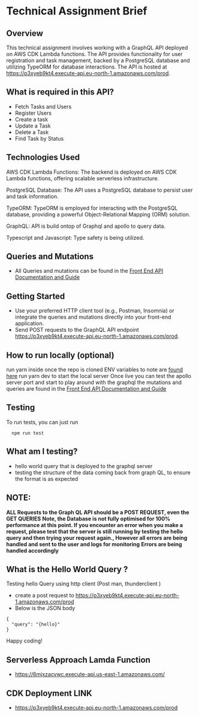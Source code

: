 # Technical Assignment Brief

## Overview
This technical assignment involves working with a GraphQL API deployed on AWS CDK Lambda functions. The API provides functionality for user registration and task management, backed by a PostgreSQL database and utilizing TypeORM for database interactions. The API is hosted at https://p3xyeb9kt4.execute-api.eu-north-1.amazonaws.com/prod.

## What is required in this API?
- Fetch Tasks and Users
- Register Users
- Create a task
- Update a Task
- Delete a Task
- Find Task by Status

## Technologies Used
AWS CDK Lambda Functions: The backend is deployed on AWS CDK Lambda functions, offering scalable serverless infrastructure.

PostgreSQL Database: The API uses a PostgreSQL database to persist user and task information.

TypeORM: TypeORM is employed for interacting with the PostgreSQL database, providing a powerful Object-Relational Mapping (ORM) solution.

GraphQL: API is build ontop of Graphql and apollo to query data.

Typescript and Javascript: Type safety is being utilized.


## Queries and Mutations
- All Queries and mutations can be found in the [Front End API Documentation and Guide](./FrontendDocumentation.md)

## Getting Started
- Use your preferred HTTP client tool (e.g., Postman, Insomnia) or integrate the queries and mutations directly into your front-end application.
- Send POST requests to the GraphQL API endpoint https://p3xyeb9kt4.execute-api.eu-north-1.amazonaws.com/prod.

## How to run locally (optional)
run yarn inside once the repo is cloned
ENV variables to note are  [found here](./example.env)
run yarn dev to start the local server
Once live you can test the apollo server port and start to play around with the graphql
the mutations and queries are found in the [Front End API Documentation and Guide](./FrontendDocumentation.md)


## Testing
To run tests, you can just run 
```
  npm run test
```

## What am I testing?
- hello world query that is deployed to the graphql server
- testing the structure of the data coming back from graph QL, to ensure the format is as expected



## NOTE:
**ALL Requests to the Graph QL API should be a POST REQUEST, even the GET QUERIES**
**Note, the Database is not fully optimised for 100% performance at this point. If you encounter an error when you make a request, please test that the server is still running by testing the hello query and then trying your request again., However all errors are being handled and sent to the user and logs for monitoring**
**Errors are being handled accordingly**

## What is the Hello World Query ?
Testing hello Query using http client (Post man, thunderclient )
- create a post request to https://p3xyeb9kt4.execute-api.eu-north-1.amazonaws.com/prod
- Below is the JSON body
```
{
  "query": "{hello}"
}
```



Happy coding!


## Serverless Approach Lamda Function
- https://6mjxzacvwc.execute-api.us-east-1.amazonaws.com/

## CDK Deployment LINK
- https://p3xyeb9kt4.execute-api.eu-north-1.amazonaws.com/prod

